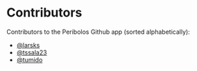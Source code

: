 # Contributors

Contributors to the Peribolos Github app (sorted alphabetically):

* [@larsks](https://github.com/larsks)
* [@tssala23](https://github.com/tssala23)
* [@tumido](https://github.com/tumido)

